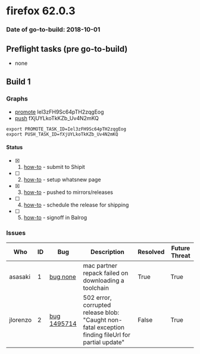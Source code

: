 # firefox 62.0.3

### Date of go-to-build: 2018-10-01

## Preflight tasks (pre go-to-build)
- none

## Build 1  

### Graphs
* [promote](https://tools.taskcluster.net/push-inspector/#/Iel3zFH9Sc64pTH2zqgEog) Iel3zFH9Sc64pTH2zqgEog
* [push](https://tools.taskcluster.net/push-inspector/#/fXjUYLkoTkKZb_Uv4N2mKQ) fXjUYLkoTkKZb_Uv4N2mKQ
```
export PROMOTE_TASK_ID=Iel3zFH9Sc64pTH2zqgEog
export PUSH_TASK_ID=fXjUYLkoTkKZb_Uv4N2mKQ
```


#### Status
- [x] 1.  [how-to](https://wiki.mozilla.org/Release:Release_Automation_on_Mercurial:Starting_a_Release#Submit_to_Ship_It)  - submit to Shipit
- [ ] 2.  [how-to](https://github.com/mozilla-releng/releasewarrior-2.0/blob/master/docs/release-promotion/desktop/howto-rc.md)  - setup whatsnew page
- [x] 3.  [how-to](https://github.com/mozilla-releng/releasewarrior-2.0/blob/master/docs/release-promotion/desktop/howto.md#push-artifacts-to-releases-directory)  - pushed to mirrors/releases
- [ ] 4.  [how-to](https://github.com/mozilla-releng/releasewarrior-2.0/blob/master/docs/release-promotion/desktop/howto.md#ship-the-release)  - schedule the release for shipping
- [ ] 5.  [how-to](https://github.com/mozilla-releng/releasewarrior-2.0/blob/master/docs/release-promotion/desktop/howto.md#obtain-sign-offs-for-changes)  - signoff in Balrog

### Issues
| Who                 | ID               | Bug                                                                 | Description                | Resolved                | Future Threat                |
| ------------------- | ---------------- | ------------------------------------------------------------------- | -------------------------- | ----------------------- | ---------------------------- |
| asasaki  | 1 | [bug none](https://bugzil.la/none)        | mac partner repack failed on downloading a toolchain | True | True |
| jlorenzo  | 2 | [bug 1495714](https://bugzil.la/1495714)        | 502 error, corrupted release blob: "Caught non-fatal exception finding fileUrl for partial update" | False | True |

